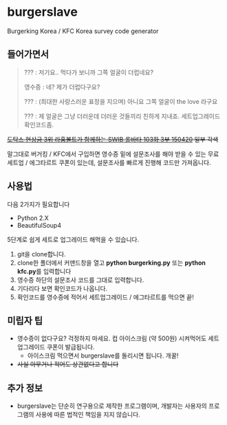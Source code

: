 # burgerslave
Burgerking Korea / KFC Korea survey code generator

## 들어가면서
> ??? : 저기요.. 먹다가 보니까 그쪽 얼굴이 더럽네요?
> 
> 영수증 : 네? 제가 더럽다구요?
> 
> ??? : (최대한 사랑스러운 표정을 지으며) 아니요 그쪽 얼굴이 the love 라구요
> 
> ??? : 제 얼굴은 그냥 더러운데 더러운 것들끼리 친하게 지내죠. 세트업그레이드 확인코드좀.

~~[도탁스 현상금 3위 라훔볼트가 함께하는 SWIB 롤바타 103화 3부 150420](https://youtu.be/yF4pqR5guVk?t=33m40s) 일부 각색~~

말그대로 버거킹 / KFC에서 구입하면 영수증 밑에 설문조사를 해야 받을 수 있는 무료 세트업 / 에그타르트 쿠폰이 있는데, 설문조사를 빠르게 진행해 코드만 가져옵니다.

## 사용법
다음 2가지가 필요합니다

* Python 2.X
* BeautifulSoup4

5단계로 쉽게 세트로 업그레이드 해먹을 수 있습니다.

1. git을 clone합니다.
2. clone한 폴더에서 커맨드창을 열고 **python burgerking.py** 또는 **python kfc.py**를 입력합니다
3. 영수증 하단의 설문조사 코드를 그대로 입력합니다.
4. 기다리다 보면 확인코드가 나옵니다.
5. 확인코드를 영수증에 적어서 세트업그레이드 / 에그타르트를 먹으면 끝!

## 미립자 팁
* 영수증이 없다구요? 걱정하지 마세요. 컵 아이스크림 (약 500원) 시켜먹어도 세트업그레이드 쿠폰이 발급됩니다.
	* 아이스크림 먹으면서 burgerslave를 돌리시면 됩니다. 개꿀!
* ~~사실 아무거나 적어도 상관없다고 합니다~~

## 추가 정보
* burgerslave는 단순히 연구용으로 제작한 프로그램이며, 개발자는 사용자의 프로그램의 사용에 따른 법적인 책임을 지지 않습니다.
